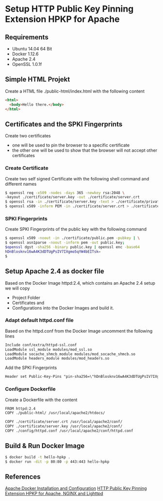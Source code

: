 # Setup HTTP Public Key Pinning Extension HPKP for Apache

## Requirements
- Ubuntu 14.04 64 Bit
- Docker 1.12.6
- Apache 2.4
- OpenSSL 1.0.1f

## Simple HTML Projekt
Create a HTML file ./public-html/index.html with the following content 
```html
<html>
  <body>Hello there.</body>
</html>
```

## Certificates and the SPKI Fingerprints
Create two certificates
- one will be used to pin the browser to a specific certificate
- the other one will be used to show that the browser will not accept other certificates

### Create Certificate 
Create two self signed Certificate with the following shell command and different names
```sh
$ openssl req -x509 -nodes -days 365 -newkey rsa:2048 \
-keyout ./certificate/server.key -out ./certificate/server.crt
$ openssl rsa -in ./certificate/server.key -text > ./certificate/private.pem
$ openssl x509 -inform PEM -in ./certificate/server.crt > ./certificate/public.pem
```
### SPKI Fingerprints
Create SPKI Fingerprints of the public key with the following command
```sh
$ openssl x509 -noout -in ./certificate/public.pem -pubkey | \
$ openssl asn1parse -noout -inform pem -out public.key;
$openssl dgst -sha256 -binary public.key | openssl enc -base64
hDnBlosknv16wA4K3dDTUgPsIV7IXgmo5qYW4bEITsk=
$
```


## Setup Apache 2.4 as docker file
Based on the Docker Image httpd:2.4, which contains an Apache 2.4 setup we will copy
- Project Folder
- Certificates and
- Configurations
into the Docker Images and build it.

### Adapt default httpd.conf file
Based on the httpd.conf from the Docker Image uncomment the following lines
```txt
Include conf/extra/httpd-ssl.conf
LoadModule ssl_module modules/mod_ssl.so
LoadModule socache_shmcb_module modules/mod_socache_shmcb.so
LoadModule headers_module modules/mod_headers.so
```
Add the SPKI Fingerprints
```txt
Header set Public-Key-Pins "pin-sha256=\"hDnBlosknv16wA4K3dDTUgPsIV7IXgmo5qYW4bEITsk=\"; max-age=600; includeSubDomains"
```

### Configure Dockerfile
Create a Dockerfile with the content 
```txt
FROM httpd:2.4
COPY ./public-html/ /usr/local/apache2/htdocs/

COPY ./certificate/server.crt /usr/local/apache2/conf/
COPY ./certificate/server.key /usr/local/apache2/conf/
COPY ./config/httpd.conf /usr/local/apache2/conf/httpd.conf
```

## Build & Run Docker Image
```sh
$ docker build -t hello-hpkp .
$ docker run -dit -p 80:80 -p 443:443 hello-hpkp
```


## References
[Apache Docker Installation and Configuration](https://hub.docker.com/_/httpd/)
[HTTP Public Key Pinning Extension HPKP for Apache, NGINX and Lighttpd](https://raymii.org/s/articles/HTTP_Public_Key_Pinning_Extension_HPKP.html)
